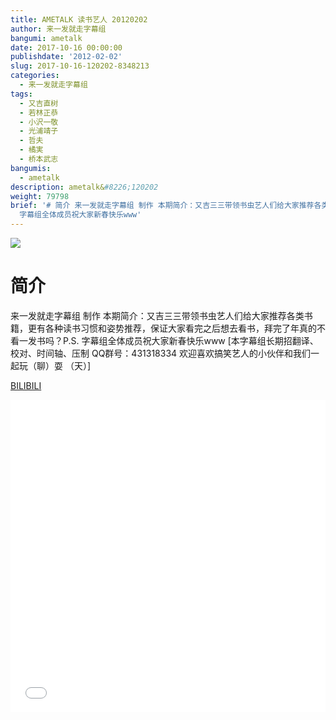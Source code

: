 ```yaml
---
title: AMETALK 读书艺人 20120202
author: 来一发就走字幕组
bangumi: ametalk
date: 2017-10-16 00:00:00
publishdate: '2012-02-02'
slug: 2017-10-16-120202-8348213
categories:
  - 来一发就走字幕组
tags:
  - 又吉直树
  - 若林正恭
  - 小沢一敬
  - 光浦靖子
  - 哲夫
  - 橘実
  - 桥本武志
bangumis:
  - ametalk
description: ametalk&#8226;120202
weight: 79798
brief: '# 简介 来一发就走字幕组 制作 本期简介：又吉三三带领书虫艺人们给大家推荐各类书籍，更有各种读书习惯和姿势推荐，保证大家看完之后想去看书，拜完了年真的不看一发书吗？P.S.
  字幕组全体成员祝大家新春快乐www'
---
```


![](https://i.imgur.com/4YAFjRI.jpg)

# 简介  
来一发就走字幕组 制作 本期简介：又吉三三带领书虫艺人们给大家推荐各类书籍，更有各种读书习惯和姿势推荐，保证大家看完之后想去看书，拜完了年真的不看一发书吗？P.S. 字幕组全体成员祝大家新春快乐www [本字幕组长期招翻译、校对、时间轴、压制   QQ群号：431318334 欢迎喜欢搞笑艺人的小伙伴和我们一起玩（聊）耍 （天）]

  [BILIBILI](https://www.bilibili.com/video/av8348213/)


<div class="vcontainer">  <iframe class='video' src="//www.bilibili.com/blackboard/player.html?aid=8348213" width="100%" height="500" frameborder="0" allowfullscreen="allowfullscreen"></iframe></div>
